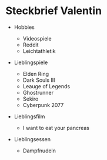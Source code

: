 # Steckbrief Valentin

* Hobbies
    * Videospiele
    * Reddit 
    * Leichtathletik

* Lieblingspiele
    * Elden Ring
    * Dark Souls III
    * Leauge of Legends 
    * Ghostrunner 
    * Sekiro
    * Cyberpunk 2077

* Lieblingsfilm 
    * I want to eat your pancreas

* Lieblingsessen
    * Dampfnudeln


